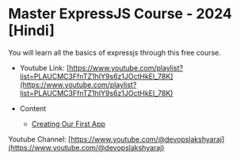 # Master ExpressJS Course - 2024 [Hindi]

You will learn all the basics of expressjs through this free course.

- Youtube Link: [https://www.youtube.com/playlist?list=PLAUCMC3FfnTZ1hIY9s6z1JOctHkEl_78K](https://www.youtube.com/playlist?list=PLAUCMC3FfnTZ1hIY9s6z1JOctHkEl_78K)

- Content
  - [Creating Our First App](https://github.com/DevOpsLakshyaraj/expressjs-youtube-course/tree/master/firstapp)

Youtube Channel: [https://www.youtube.com/@devopslakshyaraj](https://www.youtube.com/@devopslakshyaraj) 
